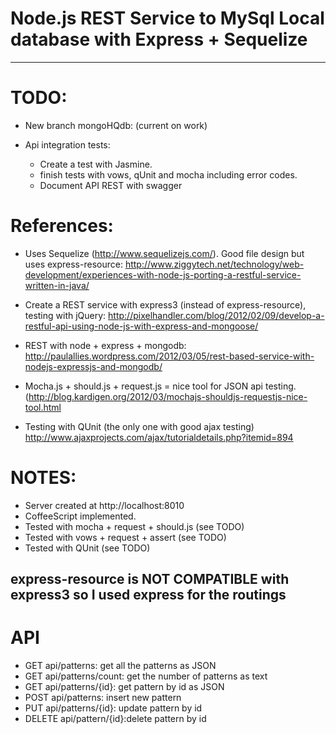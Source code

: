 Node.js REST Service to MySql Local database with Express + Sequelize
=====================================================================
----------------
TODO:
=====
- New branch mongoHQdb: (current on work)
	
	
- Api integration tests:
	- Create a test with Jasmine. 
	- finish tests with vows, qUnit and mocha including error codes.
	- Document API REST with swagger

References:
===========
- Uses Sequelize (http://www.sequelizejs.com/). Good file design but uses express-resource: http://www.ziggytech.net/technology/web-development/experiences-with-node-js-porting-a-restful-service-written-in-java/

- Create a REST service with express3 (instead of express-resource), testing with jQuery: http://pixelhandler.com/blog/2012/02/09/develop-a-restful-api-using-node-js-with-express-and-mongoose/

- REST with node + express + mongodb: http://paulallies.wordpress.com/2012/03/05/rest-based-service-with-nodejs-expressjs-and-mongodb/

- Mocha.js + should.js + request.js = nice tool for JSON api testing. (http://blog.kardigen.org/2012/03/mochajs-shouldjs-requestjs-nice-tool.html

- Testing with QUnit (the only one with good ajax testing) http://www.ajaxprojects.com/ajax/tutorialdetails.php?itemid=894

NOTES:
=====
- Server created at http://localhost:8010
- CoffeeScript implemented.
- Tested with mocha + request + should.js (see TODO)
- Tested with vows + request + assert (see TODO)
- Tested with QUnit (see TODO)

express-resource is NOT COMPATIBLE with express3 so I used express for the routings
----------------
API
===
- GET api/patterns: 			get all the patterns as JSON
- GET api/patterns/count: get the number of patterns as text
- GET api/patterns/{id}: 	get pattern by id as JSON
- POST api/patterns: 			insert new pattern
- PUT api/patterns/{id}: 	update pattern by id
- DELETE api/pattern/{id}:delete pattern by id
